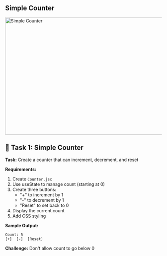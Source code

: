 ## Simple Counter
<img width="593" height="377" alt="Simple Counter" src="https://github.com/user-attachments/assets/6f8d3d06-ba74-4037-b0e1-72c85ad8e0cf" />


## 🎯 Task 1: Simple Counter

**Task:** Create a counter that can increment, decrement, and reset

**Requirements:**
1. Create `Counter.jsx`
2. Use useState to manage count (starting at 0)
3. Create three buttons:
   - "+" to increment by 1
   - "-" to decrement by 1
   - "Reset" to set back to 0
4. Display the current count
5. Add CSS styling

**Sample Output:**
```
Count: 5
[+]  [-]  [Reset]
```

**Challenge:** Don't allow count to go below 0

